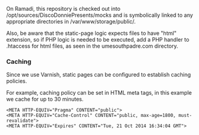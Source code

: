 On Ramadi, this repository is checked out into /opt/sources/DiscoDonniePresents/mocks and is symbolically linked to any appropriate directories in /var/www/storage/public/.

Also, be aware that the static-page logic expects files to have "html" extension, so if PHP logic is needed to be executed, add a PHP handler to .htaccess for html files, as seen in the umesouthpadre.com directory.

### Caching
Since we use Varnish, static pages can be configured to establish caching policies.

For example, caching policy can be set in HTML meta tags, in this example we cache for up to 30 minutes.

```
<META HTTP-EQUIV="Pragma" CONTENT="public">
<META HTTP-EQUIV="Cache-Control" CONTENT="public, max-age=1800, must-revalidate">
<META HTTP-EQUIV="Expires" CONTENT="Tue, 21 Oct 2014 16:34:04 GMT">
```
